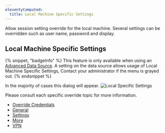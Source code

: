 ```yaml
---
eleventyComputed:
  title: Local Machine Specific Settings
---
```

Allow session setting override for the local machine. Several settings can be overridden such as user name, password and display.

## Local Machine Specific Settings

{% snippet, "badgeInfo" %}
This feature is only available when using an [Advanced Data Source](/rdm/mac/data-sources/data-sources-types/advanced-data-sources/). A setting on the data source allows usage of Local Machine Specific Settings, Contact your administrator if the menu is grayed out.
{% endsnippet %}

In the majority of cases this dialog will appear.
![Local Specific Settings](https://cdnweb.devolutions.net/docs/docs_en_rdm_mac_clip10345.png)

Please consult each specific override topic for more information.

* [Override Credentials](/rdm/mac/commands/edit/setting-overrides/user-specific-settings/override-credentials/)
* [General](/rdm/mac/commands/edit/setting-overrides/user-specific-settings/general/)
* [Settings](/rdm/mac/commands/edit/setting-overrides/user-specific-settings/settings/)
* [More](/rdm/mac/commands/edit/setting-overrides/user-specific-settings/more/)
* [VPN](/rdm/mac/commands/edit/setting-overrides/user-specific-settings/vpn/)
